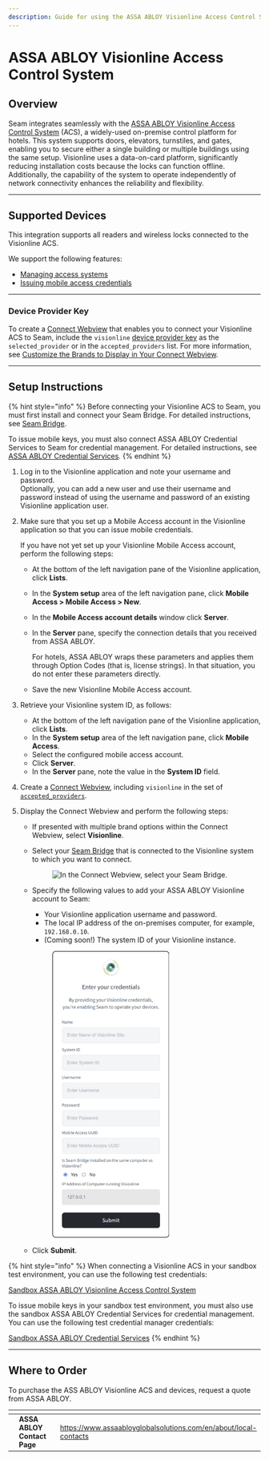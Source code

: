 ```yaml
---
description: Guide for using the ASSA ABLOY Visionline Access Control System with Seam
---
```


# ASSA ABLOY Visionline Access Control System

## Overview

Seam integrates seamlessly with the [ASSA ABLOY Visionline Access Control System](https://www.assaabloyglobalsolutions.com/en/hospitality-solutions/access-management-systems-for-hotels#gw-group-text-and-media-14987d7731) (ACS), a widely-used on-premise control platform for hotels. This system supports doors, elevators, turnstiles, and gates, enabling you to secure either a single building or multiple buildings using the same setup. Visionline uses a data-on-card platform, significantly reducing installation costs because the locks can function offline. Additionally, the capability of the system to operate independently of network connectivity enhances the reliability and flexibility.

***

## Supported Devices

This integration supports all readers and wireless locks connected to the Visionline ACS.

We support the following features:

* [Managing access systems](../../products/access-systems/)
* [Issuing mobile access credentials](../../products/mobile-access-in-development/)

***

### Device Provider Key

To create a [Connect Webview](../../core-concepts/connect-webviews/) that enables you to connect your Visionline ACS to Seam, include the `visionline` [device provider key](../../api-clients/connect-webviews/#device-provider-keys) as the `selected_provider` or in the `accepted_providers` list. For more information, see [Customize the Brands to Display in Your Connect Webview](../../core-concepts/connect-webviews/customizing-connect-webviews.md#customize-the-brands-to-display-in-your-connect-webviews).

***

## Setup Instructions

{% hint style="info" %}
Before connecting your Visionline ACS to Seam, you must first install and connect your Seam Bridge. For detailed instructions, see [Seam Bridge](../../products/seam-bridge-in-development.md).

To issue mobile keys, you must also connect ASSA ABLOY Credential Services to Seam for credential management. For detailed instructions, see [ASSA ABLOY Credential Services](../assa-abloy-credential-services-credential-manager-in-development.md).
{% endhint %}

1. Log in to the Visionline application and note your username and password.\
   Optionally, you can add a new user and use their username and password instead of using the username and password of an existing Visionline application user.
2.  Make sure that you set up a Mobile Access account in the Visionline application so that you can issue mobile credentials.

    If you have not yet set up your Visionline Mobile Access account, perform the following steps:

    * At the bottom of the left navigation pane of the Visionline application, click **Lists**.
    * In the **System setup** area of the left navigation pane, click **Mobile Access > Mobile Access > New**.
    * In the **Mobile Access account details** window click **Server**.
    *   In the **Server** pane, specify the connection details that you received from ASSA ABLOY.

        For hotels, ASSA ABLOY wraps these parameters and applies them through Option Codes (that is, license strings). In that situation, you do not enter these parameters directly.
    * Save the new Visionline Mobile Access account.
3. Retrieve your Visionline system ID, as follows:
   * At the bottom of the left navigation pane of the Visionline application, click **Lists**.
   * In the **System setup** area of the left navigation pane, click **Mobile Access**.
   * Select the configured mobile access account.
   * Click **Server**.
   * In the **Server** pane, note the value in the **System ID** field.
4. Create a [Connect Webview](../../core-concepts/connect-webviews/), including `visionline` in the set of [`accepted_providers`](../../api-clients/connect-webviews/#connect\_webview-properties).
5. Display the Connect Webview and perform the following steps:
   * If presented with multiple brand options within the Connect Webview, select **Visionline**.
   *   Select your [Seam Bridge](../../products/seam-bridge-in-development.md) that is connected to the Visionline system to which you want to connect.

       <figure><img src="../../.gitbook/assets/connect-webview-sel-on-prem-proxy.png" alt="In the Connect Webview, select your Seam Bridge." width="233"><figcaption></figcaption></figure>
   *   Specify the following values to add your ASSA ABLOY Visionline account to Seam:

       * Your Visionline application username and password.
       * The local IP address of the on-premises computer, for example, `192.168.0.10`.
       * (Coming soon!) The  system ID of your Visionline instance.



       <figure><img src="../../.gitbook/assets/connect-webview-visionline-credentials.png" alt="In the Connect Webview, specify your Visionline credentials." width="233"><figcaption></figcaption></figure>
   * Click **Submit**.

{% hint style="info" %}
When connecting a Visionline ACS in your sandbox test environment, you can use the following test credentials:

[Sandbox ASSA ABLOY Visionline Access Control System](../sandbox-and-sample-data/assa-abloy-visionline-access-management-system-sample-data.md)

To issue mobile keys in your sandbox test environment, you must also use the sandbox ASSA ABLOY Credential Services for credential management. You can use the following test credential manager credentials:

[Sandbox ASSA ABLOY Credential Services](../sandbox-and-sample-data/assa-abloy-credential-service-sample-data.md)
{% endhint %}

***

## Where to Order

To purchase the ASS ABLOY Visionline ACS and devices, request a quote from ASSA ABLOY.

<table data-card-size="large" data-view="cards"><thead><tr><th></th><th></th><th></th><th data-hidden data-card-target data-type="content-ref"></th><th data-hidden data-card-cover data-type="files"></th></tr></thead><tbody><tr><td></td><td><strong>ASSA ABLOY Contact Page</strong></td><td></td><td><a href="https://www.assaabloyglobalsolutions.com/en/about/local-contacts">https://www.assaabloyglobalsolutions.com/en/about/local-contacts</a></td><td><a href="../../.gitbook/assets/assa-abloy-logo.png">assa-abloy-logo.png</a></td></tr></tbody></table>
